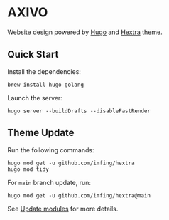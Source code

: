 # AXIVO

Website design powered by [Hugo](https://gohugo.io) and [Hextra](https://github.com/imfing/hextra) theme.

## Quick Start

Install the dependencies:

```shell
brew install hugo golang
```

Launch the server:

```shell
hugo server --buildDrafts --disableFastRender
```

## Theme Update

Run the following commands:

```shell
hugo mod get -u github.com/imfing/hextra
hugo mod tidy
```

For `main` branch update, run:

```shell
hugo mod get -u github.com/imfing/hextra@main
```

See [Update modules](https://gohugo.io/hugo-modules/use-modules/#update-modules) for more details.
